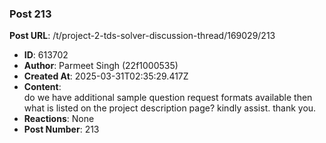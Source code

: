 ### Post 213
**Post URL**: /t/project-2-tds-solver-discussion-thread/169029/213
- **ID**: 613702
- **Author**: Parmeet Singh (22f1000535)
- **Created At**: 2025-03-31T02:35:29.417Z
- **Content**:  
  do we have additional sample question request formats available then what is listed on the project description page? kindly assist. thank you.
- **Reactions**: None
- **Post Number**: 213

